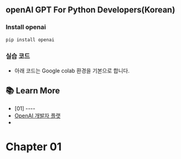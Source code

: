 ## openAI GPT For Python Developers(Korean)



### Install openai
```bash
pip install openai
```

### 실습 코드
 * 아래 코드는 Google colab 환경을 기본으로 합니다.

## 📚 Learn More
 - [01] ----
 - [OpenAI 개발자 플랫](https://platform.openai.com/)
 - 

# Chapter 01
